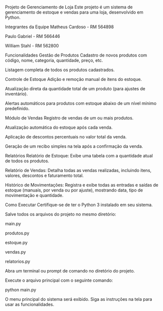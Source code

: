 Projeto de Gerenciamento de Loja
Este projeto é um sistema de gerenciamento de estoque e vendas para uma loja, desenvolvido em Python.

Integrantes da Equipe
Matheus Cardoso - RM 564898

Paulo Gabriel - RM 566446

William Stahl - RM 562800

Funcionalidades
Gestão de Produtos
Cadastro de novos produtos com código, nome, categoria, quantidade, preço, etc.

Listagem completa de todos os produtos cadastrados.

Controle de Estoque
Adição e remoção manual de itens do estoque.

Atualização direta da quantidade total de um produto (para ajustes de inventário).

Alertas automáticos para produtos com estoque abaixo de um nível mínimo predefinido.

Módulo de Vendas
Registro de vendas de um ou mais produtos.

Atualização automática do estoque após cada venda.

Aplicação de descontos percentuais no valor total da venda.

Geração de um recibo simples na tela após a confirmação da venda.

Relatórios
Relatório de Estoque: Exibe uma tabela com a quantidade atual de todos os produtos.

Relatório de Vendas: Detalha todas as vendas realizadas, incluindo itens, valores, descontos e faturamento total.

Histórico de Movimentações: Registra e exibe todas as entradas e saídas de estoque (manuais, por venda ou por ajuste), mostrando data, tipo de movimentação e quantidade.

Como Executar
Certifique-se de ter o Python 3 instalado em seu sistema.

Salve todos os arquivos do projeto no mesmo diretório:

main.py

produtos.py

estoque.py

vendas.py

relatorios.py

Abra um terminal ou prompt de comando no diretório do projeto.

Execute o arquivo principal com o seguinte comando:

python main.py

O menu principal do sistema será exibido. Siga as instruções na tela para usar as funcionalidades.
